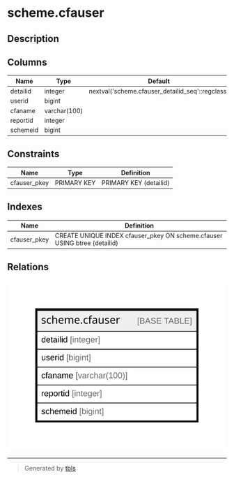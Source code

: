 # scheme.cfauser

## Description

## Columns

| Name | Type | Default | Nullable | Children | Parents | Comment |
| ---- | ---- | ------- | -------- | -------- | ------- | ------- |
| detailid | integer | nextval('scheme.cfauser_detailid_seq'::regclass) | false |  |  |  |
| userid | bigint |  | true |  |  |  |
| cfaname | varchar(100) |  | true |  |  |  |
| reportid | integer |  | true |  |  |  |
| schemeid | bigint |  | true |  |  |  |

## Constraints

| Name | Type | Definition |
| ---- | ---- | ---------- |
| cfauser_pkey | PRIMARY KEY | PRIMARY KEY (detailid) |

## Indexes

| Name | Definition |
| ---- | ---------- |
| cfauser_pkey | CREATE UNIQUE INDEX cfauser_pkey ON scheme.cfauser USING btree (detailid) |

## Relations

![er](scheme.cfauser.svg)

---

> Generated by [tbls](https://github.com/k1LoW/tbls)
